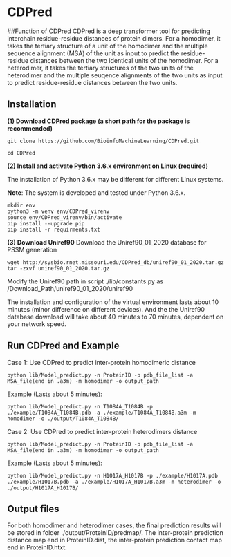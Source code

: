 # CDPred
##Function of CDPred
CDPred is a deep transformer tool for predicting interchain residue-residue distances of protein dimers. For a homodimer, it takes the tertiary structure of a unit of the homodimer and the multiple sequence alignment (MSA) of the unit as input to predict the residue-residue distances between the two identical units of the homodimer. For a heterodimer, it takes the tertiary structures of the two units of the heterodimer and the multiple seuqence alignments of the two units as input to predict residue-residue distances between the two units. 

## Installation
**(1) Download CDPred package (a short path for the package is recommended)**

```
git clone https://github.com/BioinfoMachineLearning/CDPred.git

cd CDPred
```

**(2) Install and activate Python 3.6.x environment on Linux (required)**

The installation of Python 3.6.x may be different for different Linux systems. 

**Note**: The system is developed and tested under Python 3.6.x. 
```
mkdir env
python3 -m venv env/CDPred_virenv
source env/CDPred_virenv/bin/activate
pip install --upgrade pip
pip install -r requirments.txt
```
**(3) Download Uniref90**
Download the Uniref90_01_2020 database for PSSM generation
```
wget http://sysbio.rnet.missouri.edu/CDPred_db/uniref90_01_2020.tar.gz
tar -zxvf uniref90_01_2020.tar.gz
```
Modify the Uniref90 path in script ./lib/constants.py as /Download_Path/uniref90_01_2020/uniref90

The installation and configuration of the virtual environment lasts about 10 minutes (minor difference on different devices).
And the the Uniref90 database download will take about 40 minutes to 70 minutes, dependent on your network speed.

## Run CDPred and Example 
Case 1: Use CDPred to predict inter-protein homodimeric distance

```
python lib/Model_predict.py -n ProteinID -p pdb_file_list -a MSA_file(end in .a3m) -m homodimer -o output_path 
```
Example (Lasts about 5 minutes):

```
python lib/Model_predict.py -n T1084A_T1084B -p ./example/T1084A_T1084B.pdb -a ./example/T1084A_T1084B.a3m -m homodimer -o ./output/T1084A_T1084B/
```

Case 2: Use CDPred to predict inter-protein heterodimers distance

```
python lib/Model_predict.py -n ProteinID -p pdb_file_list -a MSA_file(end in .a3m) -m homodimer -o output_path 
```
Example (Lasts about 5 minutes):

```
python lib/Model_predict.py -n H1017A_H1017B -p ./example/H1017A.pdb ./example/H1017B.pdb -a ./example/H1017A_H1017B.a3m -m heterodimer -o ./output/H1017A_H1017B/
```

## Output files
For both homodimer and heterodimer cases, the final prediction results will be stored in folder ./output/ProteinID/predmap/.
The inter-protein prediction distance map end in ProteinID.dist, the inter-protein prediction contact map end in ProteinID.htxt.

